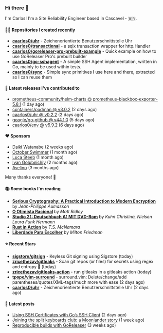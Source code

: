 ### Hi there 👋

I'm Carlos! I'm a Site Reliability Engineer based in Cascavel - 🇧🇷.

#### 👨‍💻 Repositories I created recently
- **[caarlos0/uhr](https://github.com/caarlos0/uhr)** - Zeichenorientierte Benutzerschnittstelle Uhr
- **[caarlos0/transactional](https://github.com/caarlos0/transactional)** - a sqlx transaction wrapper for http.Handler
- **[caarlos0/goreleaser-pro-prebuilt-example](https://github.com/caarlos0/goreleaser-pro-prebuilt-example)** - Quick example on how to use GoReleaser Pro&#39;s prebuilt builder
- **[caarlos0/go-sshagent](https://github.com/caarlos0/go-sshagent)** - A simple SSH Agent implementation, written in Go, mainly to be used within tests.
- **[caarlos0/sync](https://github.com/caarlos0/sync)** - Simple sync primitives I use here and there, extracted so I can reuse them

#### 🚀 Latest releases I've contributed to


- [prometheus-community/helm-charts @ prometheus-blackbox-exporter-5.8.1](https://github.com/prometheus-community/helm-charts/releases/tag/prometheus-blackbox-exporter-5.8.1) (1 day ago)
- [containers/podman @ v3.0.2](https://github.com/containers/podman/releases/tag/v3.0.2) (2 days ago)
- [caarlos0/uhr @ v0.2.2](https://github.com/caarlos0/uhr/releases/tag/v0.2.2) (2 days ago)
- [google/go-github @ v44.1.0](https://github.com/google/go-github/releases/tag/v44.1.0) (5 days ago)
- [caarlos0/env @ v6.9.2](https://github.com/caarlos0/env/releases/tag/v6.9.2) (6 days ago)

#### ❤️ Sponsors
- [Daiki Watanabe](https://github.com/daikw) (2 weeks ago)
- [October Swimmer](https://github.com/octoberswimmer) (1 month ago)
- [Luca Steeb](https://github.com/steebchen) (1 month ago)
- [Ivan Golubnichiy](https://github.com/h1kkan) (2 months ago)
- [Avelino](https://github.com/avelino) (3 months ago)

Many thanks everyone! 🙏

#### 📚 Some books I'm reading
- **[Serious Cryptography: A Practical Introduction to Modern Encryption](https://www.goodreads.com/book/show/36265193-serious-cryptography)** by _Jean-Philippe Aumasson_
- **[O Otimista Racional](https://www.goodreads.com/book/show/32706964-o-otimista-racional)** by _Matt Ridley_
- **[Studio 21: Deutschbuch A1 MIT DVD-Rom](https://www.goodreads.com/book/show/25495148-studio-21)** by _Kuhn Christina, Nielsen Laura Funk Hermann_
- **[Rust in Action](https://www.goodreads.com/book/show/45731908-rust-in-action)** by _T.S. McNamara_
- **[Liberdade Para Escolher](https://www.goodreads.com/book/show/17238591-liberdade-para-escolher)** by _Milton Friedman_

#### ⭐ Recent Stars


- **[sigstore/gitsign](https://github.com/sigstore/gitsign)** - Keyless Git signing using Sigstore (today)
- **[zricethezav/gitleaks](https://github.com/zricethezav/gitleaks)** - Scan git repos (or files) for secrets using regex and entropy 🔑 (today)
- **[zricethezav/gitleaks-action](https://github.com/zricethezav/gitleaks-action)** - run gitleaks in a gitleaks action (today)
- **[tpope/vim-surround](https://github.com/tpope/vim-surround)** - surround.vim: Delete/change/add parentheses/quotes/XML-tags/much more with ease (2 days ago)
- **[caarlos0/uhr](https://github.com/caarlos0/uhr)** - Zeichenorientierte Benutzerschnittstelle Uhr (2 days ago)

#### 📄 Latest posts
- [Using SSH Certificates with Go’s SSH Client](https://carlosbecker.com/posts/golang-ssh-client-certificates/) (2 days ago)
- [Joining the split keyboards club: a Moonlander story](https://carlosbecker.com/posts/split-keyboard-moonlander/) (1 week ago)
- [Reproducible builds with GoReleaser](https://carlosbecker.com/posts/goreleaser-reproducible-buids/) (3 weeks ago)

